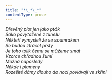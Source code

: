 ```yaml
---
title: "*\_*\_*"
contentType: prose
---
```


<section>

_Dřevěný plot jen jako pták  
Sako povytažené z tunelu  
Někteří vymysleli že se soumrakem  
Se budou ztrácet prsty  
Je toho tolik čemu se můžeme smát  
Vzorce chřadnou šumí  
Možná naposledy  
Někde i plameny  
Rozešité dámy dlouho do noci povlávají ve skříni_

</section>
